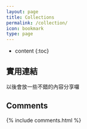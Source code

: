```yaml
---
layout: page
title: Collections
permalink: /collection/
icon: bookmark
type: page
---
```


* content
{:toc}

## 實用連結
以後會放一些不錯的內容分享囉

## Comments

{% include comments.html %}
